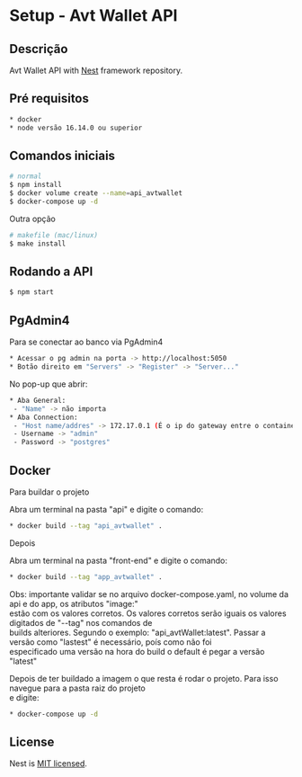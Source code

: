 # Setup - Avt Wallet API

## Descrição

Avt Wallet API with [Nest](https://github.com/nestjs/nest) framework repository.

## Pré requisitos

```bash
* docker
* node versão 16.14.0 ou superior
```

## Comandos iniciais

```bash
# normal
$ npm install
$ docker volume create --name=api_avtwallet
$ docker-compose up -d
```

Outra opção

```bash
# makefile (mac/linux)
$ make install
```

## Rodando a API

```bash
$ npm start
```

## PgAdmin4

Para se conectar ao banco via PgAdmin4

```bash
* Acessar o pg admin na porta -> http://localhost:5050
* Botão direito em "Servers" -> "Register" -> "Server..."
```

No pop-up que abrir:

```bash
* Aba General:
 - "Name" -> não importa
* Aba Connection:
 - "Host name/addres" -> 172.17.0.1 (É o ip do gateway entre o container do docker e o pc host)
 - Username -> "admin"
 - Password -> "postgres"
```

## Docker

Para buildar o projeto

Abra um terminal na pasta "api" e digite o comando:

```bash
* docker build --tag "api_avtwallet" .
```

Depois

Abra um terminal na pasta "front-end" e digite o comando:

```bash
* docker build --tag "app_avtwallet" .
```

Obs: importante validar se no arquivo docker-compose.yaml, no volume da api e do app, os atributos "image:"</br>
estão com os valores corretos. Os valores corretos serão iguais os valores digitados de "--tag" nos comandos de </br>
builds alteriores. Segundo o exemplo: "api_avtWallet:latest". Passar a versão como "lastest" é necessário, poís como não foi</br>
especificado uma versão na hora do build o default é pegar a versão "latest"

Depois de ter buildado a imagem o que resta é rodar o projeto. Para isso navegue para a pasta raiz do projeto </br>
e digite:

```bash
* docker-compose up -d
```

## License

Nest is [MIT licensed](LICENSE).
